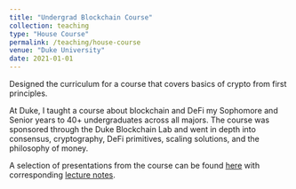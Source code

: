 ```yaml
---
title: "Undergrad Blockchain Course"
collection: teaching
type: "House Course"
permalink: /teaching/house-course
venue: "Duke University"
date: 2021-01-01
---
```


Designed the curriculum for a course that covers basics of crypto from first principles.

At Duke, I taught a course about blockchain and DeFi my Sophomore and Senior years to 40+ undergraduates across all majors. The course was sponsored through the Duke Blockchain Lab and went in depth into consensus, cryptography, DeFi primitives, scaling solutions, and the philosophy of money. 

A selection of presentations from the course can be found [here](https://drive.google.com/drive/folders/15oJJ5jAhM69gw0ra4-gAg-ft_OXgUwqW?usp=sharing) with corresponding [lecture notes](https://docs.google.com/document/d/1i3BnlhsuSE_kX1FwfmeLUDZafCO-qJoxK-7Oifvn4BE/edit?usp=sharing).
